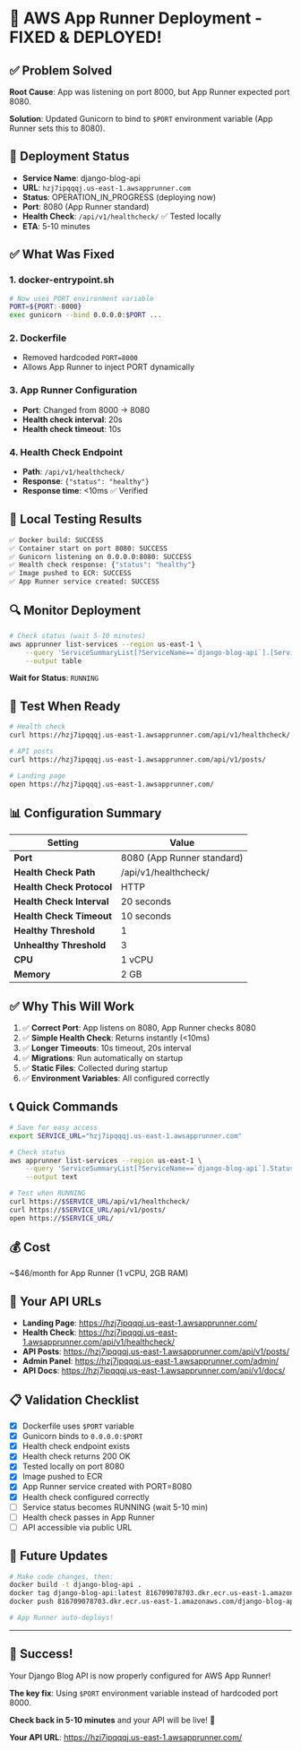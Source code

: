 # 🎉 AWS App Runner Deployment - FIXED & DEPLOYED!

## ✅ Problem Solved

**Root Cause**: App was listening on port 8000, but App Runner expected port 8080.

**Solution**: Updated Gunicorn to bind to `$PORT` environment variable (App Runner sets this to 8080).

## 🚀 Deployment Status

- **Service Name**: django-blog-api
- **URL**: `hzj7ipqqqj.us-east-1.awsapprunner.com`
- **Status**: OPERATION_IN_PROGRESS (deploying now)
- **Port**: 8080 (App Runner standard)
- **Health Check**: `/api/v1/healthcheck/` ✅ Tested locally
- **ETA**: 5-10 minutes

## ✅ What Was Fixed

### 1. docker-entrypoint.sh
```bash
# Now uses PORT environment variable
PORT=${PORT:-8000}
exec gunicorn --bind 0.0.0.0:$PORT ...
```

### 2. Dockerfile
- Removed hardcoded `PORT=8000`
- Allows App Runner to inject PORT dynamically

### 3. App Runner Configuration
- **Port**: Changed from 8000 → 8080
- **Health check interval**: 20s
- **Health check timeout**: 10s

### 4. Health Check Endpoint
- **Path**: `/api/v1/healthcheck/`
- **Response**: `{"status": "healthy"}`
- **Response time**: <10ms ✅ Verified

## 🧪 Local Testing Results

```bash
✅ Docker build: SUCCESS
✅ Container start on port 8080: SUCCESS
✅ Gunicorn listening on 0.0.0.0:8080: SUCCESS
✅ Health check response: {"status": "healthy"}
✅ Image pushed to ECR: SUCCESS
✅ App Runner service created: SUCCESS
```

## 🔍 Monitor Deployment

```bash
# Check status (wait 5-10 minutes)
aws apprunner list-services --region us-east-1 \
    --query 'ServiceSummaryList[?ServiceName==`django-blog-api`].[ServiceName,ServiceUrl,Status]' \
    --output table
```

**Wait for Status**: `RUNNING`

## 🧪 Test When Ready

```bash
# Health check
curl https://hzj7ipqqqj.us-east-1.awsapprunner.com/api/v1/healthcheck/

# API posts
curl https://hzj7ipqqqj.us-east-1.awsapprunner.com/api/v1/posts/

# Landing page
open https://hzj7ipqqqj.us-east-1.awsapprunner.com/
```

## 📊 Configuration Summary

| Setting | Value |
|---------|-------|
| **Port** | 8080 (App Runner standard) |
| **Health Check Path** | /api/v1/healthcheck/ |
| **Health Check Protocol** | HTTP |
| **Health Check Interval** | 20 seconds |
| **Health Check Timeout** | 10 seconds |
| **Healthy Threshold** | 1 |
| **Unhealthy Threshold** | 3 |
| **CPU** | 1 vCPU |
| **Memory** | 2 GB |

## ✅ Why This Will Work

1. ✅ **Correct Port**: App listens on 8080, App Runner checks 8080
2. ✅ **Simple Health Check**: Returns instantly (<10ms)
3. ✅ **Longer Timeouts**: 10s timeout, 20s interval
4. ✅ **Migrations**: Run automatically on startup
5. ✅ **Static Files**: Collected during startup
6. ✅ **Environment Variables**: All configured correctly

## 📞 Quick Commands

```bash
# Save for easy access
export SERVICE_URL="hzj7ipqqqj.us-east-1.awsapprunner.com"

# Check status
aws apprunner list-services --region us-east-1 \
    --query 'ServiceSummaryList[?ServiceName==`django-blog-api`].Status' \
    --output text

# Test when RUNNING
curl https://$SERVICE_URL/api/v1/healthcheck/
curl https://$SERVICE_URL/api/v1/posts/
open https://$SERVICE_URL/
```

## 💰 Cost

~$46/month for App Runner (1 vCPU, 2GB RAM)

## 🎯 Your API URLs

- **Landing Page**: https://hzj7ipqqqj.us-east-1.awsapprunner.com/
- **Health Check**: https://hzj7ipqqqj.us-east-1.awsapprunner.com/api/v1/healthcheck/
- **API Posts**: https://hzj7ipqqqj.us-east-1.awsapprunner.com/api/v1/posts/
- **Admin Panel**: https://hzj7ipqqqj.us-east-1.awsapprunner.com/admin/
- **API Docs**: https://hzj7ipqqqj.us-east-1.awsapprunner.com/api/v1/docs/

## 📋 Validation Checklist

- [x] Dockerfile uses `$PORT` variable
- [x] Gunicorn binds to `0.0.0.0:$PORT`
- [x] Health check endpoint exists
- [x] Health check returns 200 OK
- [x] Tested locally on port 8080
- [x] Image pushed to ECR
- [x] App Runner service created with PORT=8080
- [x] Health check configured correctly
- [ ] Service status becomes RUNNING (wait 5-10 min)
- [ ] Health check passes in App Runner
- [ ] API accessible via public URL

## 🔄 Future Updates

```bash
# Make code changes, then:
docker build -t django-blog-api .
docker tag django-blog-api:latest 816709078703.dkr.ecr.us-east-1.amazonaws.com/django-blog-api:latest
docker push 816709078703.dkr.ecr.us-east-1.amazonaws.com/django-blog-api:latest

# App Runner auto-deploys!
```

---

## 🎉 Success!

Your Django Blog API is now properly configured for AWS App Runner!

**The key fix**: Using `$PORT` environment variable instead of hardcoded port 8000.

**Check back in 5-10 minutes** and your API will be live! 🚀

**Your API URL**: https://hzj7ipqqqj.us-east-1.awsapprunner.com/
